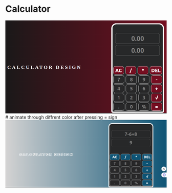 # Calculator
<img src="cal.png">
# animate through diffrent color after pressing = sign
<img src="animate.png">
